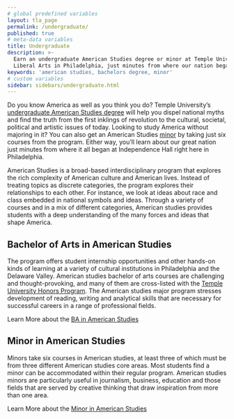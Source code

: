 ```yaml
---
# global predefined variables
layout: tla_page
permalink: /undergraduate/
published: true
# meta-data variables
title: Undergraduate
description: >-
  Earn an undergraduate American Studies degree or minor at Temple University's College of
  Liberal Arts in Philadelphia, just minutes from where our nation began.
keywords: 'american studies, bachelors degree, minor'
# custom variables
sidebar: sidebars/undergraduate.html
---
```

Do you know America as well as you think you do? Temple University’s [undergraduate American Studies degree](#bachelor-of-arts-in-american-studies) will help you dispel national myths and find the truth from the first inklings of revolution to the cultural, societal, political and artistic issues of today. Looking to study America without majoring in it? You can also get an American Studies [minor](#minor-in-american-studies) by taking just six courses from the program. Either way, you’ll learn about our great nation just minutes from where it all began at Independence Hall right here in Philadelphia.

American Studies is a broad-based interdisciplinary program that explores the rich complexity of American culture and American lives. Instead of treating topics as discrete categories, the program explores their relationships to each other. For instance, we look at ideas about race and class embedded in national symbols and ideas. Through a variety of courses and in a mix of different categories, American studies provides students with a deep understanding of the many forces and ideas that shape America.

## Bachelor of Arts in American Studies
The program offers student internship opportunities and other hands-on kinds of learning at a variety of cultural institutions in Philadelphia and the Delaware Valley. American studies bachelor of arts courses are challenging and thought-provoking, and many of them are cross-listed with the [Temple University Honors Program](http://honors.temple.edu/). The American studies major program stresses development of reading, writing and analytical skills that are necessary for successful careers in a range of professional fields.

Learn More about the [BA in American Studies](https://www.temple.edu/academics/degree-programs/american-studies-major-la-amst-ba)

## Minor in American Studies
Minors take six courses in American studies, at least three of which must be from three different American studies core areas. Most students find a minor can be accommodated within their regular program. American studies minors are particularly useful in journalism, business, education and those fields that are served by creative thinking that draw inspiration from more than one area.

Learn More about the [Minor in American Studies](https://bulletin.temple.edu/undergraduate/liberal-arts/american-studies/minor-american-studies/)
